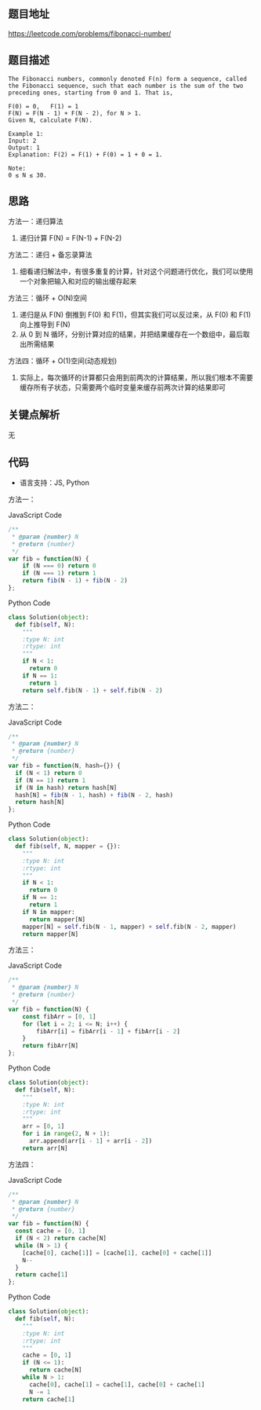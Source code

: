 ## 题目地址
https://leetcode.com/problems/fibonacci-number/

## 题目描述
```
The Fibonacci numbers, commonly denoted F(n) form a sequence, called the Fibonacci sequence, such that each number is the sum of the two preceding ones, starting from 0 and 1. That is,

F(0) = 0,   F(1) = 1
F(N) = F(N - 1) + F(N - 2), for N > 1.
Given N, calculate F(N).

Example 1:
Input: 2
Output: 1
Explanation: F(2) = F(1) + F(0) = 1 + 0 = 1.

Note:
0 ≤ N ≤ 30.
```

## 思路

方法一：递归算法
1. 递归计算 F(N) = F(N-1) + F(N-2)

方法二：递归 + 备忘录算法
1. 细看递归解法中，有很多重复的计算，针对这个问题进行优化，我们可以使用一个对象把输入和对应的输出缓存起来

方法三：循环 + O(N)空间
1. 递归是从 F(N) 倒推到 F(0) 和 F(1)，但其实我们可以反过来，从 F(0) 和 F(1) 向上推导到 F(N)
2. 从 0 到 N 循环，分别计算对应的结果，并把结果缓存在一个数组中，最后取出所需结果

方法四：循环 + O(1)空间(动态规划)
1. 实际上，每次循环的计算都只会用到前两次的计算结果，所以我们根本不需要缓存所有子状态，只需要两个临时变量来缓存前两次计算的结果即可

## 关键点解析

无

## 代码

* 语言支持：JS, Python

方法一：

JavaScript Code
```js
/**
 * @param {number} N
 * @return {number}
 */
var fib = function(N) {
    if (N === 0) return 0
    if (N === 1) return 1
    return fib(N - 1) + fib(N - 2)
};
```

Python Code
```python
class Solution(object):
  def fib(self, N):
    """
    :type N: int
    :rtype: int
    """
    if N < 1:
      return 0
    if N == 1:
      return 1
    return self.fib(N - 1) + self.fib(N - 2)
```

方法二：

JavaScript Code
```js
/**
 * @param {number} N
 * @return {number}
 */
var fib = function(N, hash={}) {
  if (N < 1) return 0
  if (N == 1) return 1
  if (N in hash) return hash[N]
  hash[N] = fib(N - 1, hash) + fib(N - 2, hash)
  return hash[N]
};
```

Python Code
```python
class Solution(object):
  def fib(self, N, mapper = {}):
    """
    :type N: int
    :rtype: int
    """
    if N < 1:
      return 0
    if N == 1:
      return 1
    if N in mapper:
      return mapper[N]
    mapper[N] = self.fib(N - 1, mapper) + self.fib(N - 2, mapper)
    return mapper[N]
```

方法三：

JavaScript Code
```js
/**
 * @param {number} N
 * @return {number}
 */
var fib = function(N) {
    const fibArr = [0, 1]
    for (let i = 2; i <= N; i++) {
        fibArr[i] = fibArr[i - 1] + fibArr[i - 2]
    }
    return fibArr[N]
};
```

Python Code
```python
class Solution(object):
  def fib(self, N):
    """
    :type N: int
    :rtype: int
    """
    arr = [0, 1]
    for i in range(2, N + 1):
      arr.append(arr[i - 1] + arr[i - 2])
    return arr[N]
```

方法四：

JavaScript Code
```js
/**
 * @param {number} N
 * @return {number}
 */
var fib = function(N) {
  const cache = [0, 1]
  if (N < 2) return cache[N]
  while (N > 1) {
    [cache[0], cache[1]] = [cache[1], cache[0] + cache[1]]
    N--
  }
  return cache[1]
};
```

Python Code
```python
class Solution(object):
  def fib(self, N):
    """
    :type N: int
    :rtype: int
    """
    cache = [0, 1]
    if (N <= 1):
      return cache[N]
    while N > 1:
      cache[0], cache[1] = cache[1], cache[0] + cache[1]
      N -= 1
    return cache[1]
```

